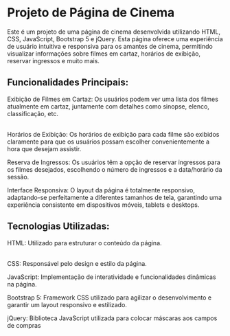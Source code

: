 <h1>Projeto de Página de Cinema</h1>

Este é um projeto de uma página de cinema desenvolvida utilizando HTML, CSS, JavaScript, Bootstrap 5 e jQuery. Esta página oferece uma experiência de usuário intuitiva e responsiva para os amantes de cinema, permitindo visualizar informações sobre filmes em cartaz, horários de exibição, reservar ingressos e muito mais.

<h2>Funcionalidades Principais:</h2>
Exibição de Filmes em Cartaz: Os usuários podem ver uma lista dos filmes atualmente em cartaz, juntamente com detalhes como sinopse, elenco, classificação, etc.<br></br>

Horários de Exibição: Os horários de exibição para cada filme são exibidos claramente para que os usuários possam escolher convenientemente a hora que desejam assistir.

Reserva de Ingressos: Os usuários têm a opção de reservar ingressos para os filmes desejados, escolhendo o número de ingressos e a data/horário da sessão.

Interface Responsiva: O layout da página é totalmente responsivo, adaptando-se perfeitamente a diferentes tamanhos de tela, garantindo uma experiência consistente em dispositivos móveis, tablets e desktops.

<h2>Tecnologias Utilizadas:</h2>
HTML: Utilizado para estruturar o conteúdo da página.<br></br>

CSS: Responsável pelo design e estilo da página.

JavaScript: Implementação de interatividade e funcionalidades dinâmicas na página.

Bootstrap 5: Framework CSS utilizado para agilizar o desenvolvimento e garantir um layout responsivo e estilizado.

jQuery: Biblioteca JavaScript utilizada para colocar máscaras aos campos de compras
